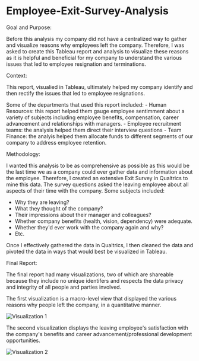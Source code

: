 # Employee-Exit-Survey-Analysis

Goal and Purpose:

Before this analysis my company did not have a centralized way to gather and visualize reasons why employees left the company. Therefore,
I was asked to create this Tableau report and analysis to visualize these reasons as it is helpful and beneficial for my company to understand the various 
issues that led to employee resignation and terminations. 

Context: 

This report, visualied in Tableau, ultimately helped my company identify and then rectify the issues that led to employee resignations. 

Some of the departments that used this report included:
    - Human Resources: this report helped them gauge employee sentimment about a variety of subjects including employee benefits, compensation, career advancement
and relationships with managers. 
    - Employee recruitment teams: the analysis helped them direct their interview questions
    - Team Finance: the analyis helped them allocate funds to different segments of our company to address employee retention.

Methodology:

I wanted this analysis to be as comprehensive as possible as this would be the last time we as a company could ever gather data and information about the employee.
Therefore, I created an extensive Exit Survey in Qualtrics to mine this data. The survey questions asked the leaving employee about all aspects of their time with
the company. Some subjects included:
   - Why they are leaving?
   - What they thought of the company?
   - Their impressions about their manager and colleagues?
   - Whether company benefits (health, vision, dependency) were adequate.
   - Whether they'd ever work with the company again and why?
   - Etc.

Once I effectively gathered the data in Qualtrics, I then cleaned the data and pivoted the data in ways that would best be visualized in Tableau.

Final Report:

The final report had many visualizations, two of which are shareable because they include no unique identifers and respects the data privacy and integrity of all people and parties involved.

The first visualization is a macro-level view that displayed the various reasons why people left the company, in a quantitative manner.

![Visualization 1](Exit-Survey-1.gif)

The second visualization displays the leaving employee's satisfaction with the company's benefits and career advancement/professional development opportunities.

![Visualization 2](Exit-Survey-2.gif)

